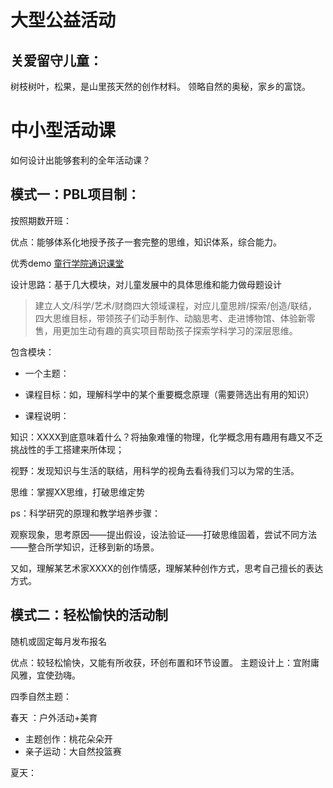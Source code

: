 # 大型公益活动 

## 关爱留守儿童：

树枝树叶，松果，是山里孩天然的创作材料。
领略自然的奥秘，家乡的富饶。

# 中小型活动课

如何设计出能够套利的全年活动课？


## 模式一：PBL项目制：


按照期数开班：

优点：能够体系化地授予孩子一套完整的思维，知识体系，综合能力。




优秀demo [童行学院通识课堂](https://mp.weixin.qq.com/s/JYMz7oYSSM-Go96ALn9V1w)

设计思路：基于几大模块，对儿童发展中的具体思维和能力做母题设计



> 建立人文/科学/艺术/财商四大领域课程，对应儿童思辨/探索/创造/联结，四大思维目标，带领孩子们动手制作、动脑思考、走进博物馆、体验新零售，用更加生动有趣的真实项目帮助孩子探索学科学习的深层思维。

包含模块：

- 一个主题：
- 课程目标：如，理解科学中的某个重要概念原理（需要筛选出有用的知识）

- 课程说明：

知识：XXXX到底意味着什么？将抽象难懂的物理，化学概念用有趣用有趣又不乏挑战性的手工搭建来所体现；

视野：发现知识与生活的联结，用科学的视角去看待我们习以为常的生活。

思维：掌握XX思维，打破思维定势


ps：科学研究的原理和教学培养步骤：

观察现象，思考原因——提出假设，设法验证——打破思维固着，尝试不同方法——整合所学知识，迁移到新的场景。

又如，理解某艺术家XXXX的创作情感，理解某种创作方式，思考自己擅长的表达方式。

## 模式二：轻松愉快的活动制

随机或固定每月发布报名 

优点：较轻松愉快，又能有所收获，环创布置和环节设置。
主题设计上：宜附庸风雅，宜使劲嗨。


四季自然主题：

春天 ：户外活动+美育  
- 主题创作：桃花朵朵开  
- 亲子运动：大自然投篮赛  



夏天： 



